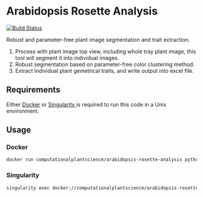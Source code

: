 # Arabidopsis Rosette Analysis

[![Build Status](https://travis-ci.com/Computational-Plant-Science/arabidopsis-rosette-analysis.svg?branch=master)](https://travis-ci.com/Computational-Plant-Science/arabidopsis-rosette-analysis)

Robust and parameter-free plant image segmentation and trait extraction.

1. Process with plant image top view, including whole tray plant image, this tool will segment it into individual images.
2. Robust segmentation based on parameter-free color clustering method.
3. Extract individual plant gemetrical traits, and write output into excel file.

## Requirements

Either [Docker](https://www.docker.com/) or [Singularity ](https://sylabs.io/singularity/) is required to run this code in a Unix environment.

## Usage

### Docker

```bash
docker run computationalplantscience/arabidopsis-rosette-analysis python3 trait_extract_parallel.py -i /input/directory -o /output/directory -ft jpg
```

### Singularity

```bash
singularity exec docker://computationalplantscience/arabidopsis-rosette-analysis python3 trait_extract_parallel.py -i /input/directory -o /output/directory -ft jpg
```